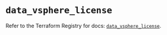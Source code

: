 # `data_vsphere_license`

Refer to the Terraform Registry for docs: [`data_vsphere_license`](https://registry.terraform.io/providers/hashicorp/vsphere/2.12.0/docs/data-sources/license).
